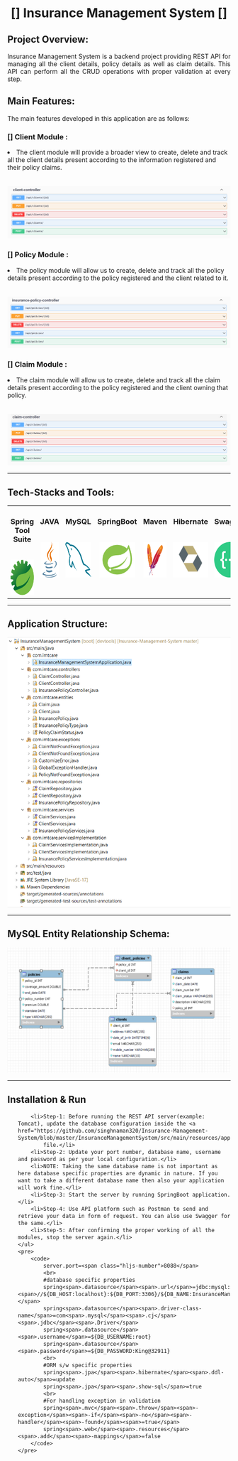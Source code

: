 
<h1 align="center">[] Insurance Management System []</h1>
<h2>Project Overview:</h2>
<p align="justify"> Insurance Management System is a backend project providing REST API for managing all the client details, policy details as well as claim details. This API can perform all the CRUD operations with proper validation at every step.

<h2>Main Features:</h2>
The main features developed in this application are as follows:</p>

<h3>[] Client Module :</h3>
<li>The client module will provide a broader view to create, delete and track all the client details present according to the information registered and their policy claims.</li><br></br>
<img src="https://github.com/singhnaman320/Insurance-Management-System/blob/master/Application%20PNG/client.png?raw=true">

<h3>[] Policy Module :</h3>
<li>The policy module will allow us to create, delete and track all the policy details present according to the policy registered and the client related to it.</li><br></br>
<img src="https://github.com/singhnaman320/Insurance-Management-System/blob/master/Application%20PNG/Insurance%20policy.png?raw=true">

<h3>[] Claim Module :</h3>
<li>The claim module will allow us to create, delete and track all the claim details present according to the policy registered and the client owning that policy.</li><br></br>
<img src="https://github.com/singhnaman320/Insurance-Management-System/blob/master/Application%20PNG/claim.png?raw=true">

<hr>


<h2>Tech-Stacks and Tools:</h2>
<table width = 100%>
<tbody>
<tr valign="top">
<td width="30%" align="center">
<h3 dir="auto"><span>Spring Tool Suite</span><br><br></h3>
<a><img src="https://github.com/singhnaman320/Insurance-Management-System/blob/master/Application%20PNG/spring%20Tool%20Suite.jpg?raw=true" height = "80" width = "80"></a>
</td>
<td width="30%" align="center">
<h3 dir="auto"><span>JAVA</span><br><br></h3>
<a><img src="https://github.com/singhnaman320/Insurance-Management-System/blob/master/Application%20PNG/java.png?raw=true" height = "80" width = "80"></a>
</td>
<td width="30%" align="center">
<h3 dir="auto"><span>MySQL</span><br><br></h3>
<a><img src="https://github.com/singhnaman320/Insurance-Management-System/blob/master/Application%20PNG/MySQL.png?raw=true" height = "80" width = "80"></a>
</td>
<td width="30%" align="center">
<h3 dir="auto"><span>SpringBoot</span><br><br></h3>
<a><img src="https://github.com/singhnaman320/Insurance-Management-System/blob/master/Application%20PNG/SpringBoot.png?raw=true" height = "80" width = "80"></a>
</td>
<td width="30%" align="center">
<h3 dir="auto"><span>Maven</span><br><br></h3>
<a><img src="https://github.com/singhnaman320/Insurance-Management-System/blob/master/Application%20PNG/Maven.png?raw=true" height = "80" width = "80"></a>
</td>
<td width="30%" align="center">
<h3 dir="auto"><span>Hibernate</span><br><br></h3>
<a><img src="https://github.com/singhnaman320/Insurance-Management-System/blob/master/Application%20PNG/Hibernate.png?raw=true" height = "80" width = "80"></a>
</td>
<td width="30%" align="center">
<h3 dir="auto"><span>Swagger</span><br><br></h3>
<a><img src="https://github.com/singhnaman320/Insurance-Management-System/blob/master/Application%20PNG/Swagger.png?raw=true" height = "80" width = "80"></a>
</td>
</tr>
</td>
</tr>
</tbody>
</table>



<hr>

<h2>Application Structure:</h2>
<img src="https://github.com/singhnaman320/Insurance-Management-System/blob/master/Application%20PNG/FolderFormat.png?raw=true">
<hr>

<h2>MySQL Entity Relationship Schema:</h2>
<p align="center"><img src="https://github.com/singhnaman320/Insurance-Management-System/blob/master/Application%20PNG/ER-Diagram.png?raw=true"></p>

<hr>


 <h2 id="installation-run">Installation &amp; Run</h2>
    <ul>
        
        <li>Step-1: Before running the REST API server(example: Tomcat), update the database configuration inside the <a href="https://github.com/singhnaman320/Insurance-Management-System/blob/master/InsuranceManagementSystem/src/main/resources/application.properties">application.properties</a>
            file.</li>
        <li>Step-2: Update your port number, database name, username and password as per your local configuration.</li>
        <li>NOTE: Taking the same database name is not important as here database specific properties are dynamic in nature. If you want to take a different database name then also your application will work fine.</li>
        <li>Step-3: Start the server by running SpringBoot application.</li>
        <li>Step-4: Use API platform such as Postman to send and retrieve your data in form of request. You can also use Swagger for the same.</li>
        <li>Step-5: After confirming the proper working of all the modules, stop the server again.</li>
    </ul>
    <pre>
        <code>
            server.port=<span class="hljs-number">8088</span>
            <br>
            #database specific properties
            spring<span>.datasource</span><span>.url</span>=jdbc:mysql:<span>//${DB_HOST:localhost}:${DB_PORT:3306}/${DB_NAME:InsuranceManagementDatabase};</span>
            spring<span>.datasource</span><span>.driver-class-name</span>=com<span>.mysql</span><span>.cj</span><span>.jdbc</span><span>.Driver</span>
            spring<span>.datasource</span><span>.username</span>=${DB_USERNAME:root}
            spring<span>.datasource</span><span>.password</span>=${DB_PASSWORD:King@32911}
            <br>
            #ORM s/w specific properties
            spring<span>.jpa</span><span>.hibernate</span><span>.ddl-auto</span>=update
            spring<span>.jpa</span><span>.show-sql</span>=true
            <br>
            #For handling exception in validation
            spring<span>.mvc</span><span>.throw</span><span>-exception</span><span>-if</span><span>-no</span><span>-handler</span><span>-found</span><span>=true</span>
            spring<span>.web</span><span>.resources</span><span>.add</span><span>-mappings</span>=false
        </code>
    </pre>
    
